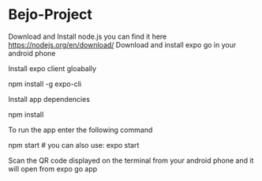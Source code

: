 # Bejo-Project
Download and Install node.js you can find it here https://nodejs.org/en/download/
Download and install expo go in your android phone

Install expo client gloabally

  npm install -g expo-cli 
  
 Install app dependencies
 
  npm install 

To run the app enter the following command 

  npm start # you can also use: expo start
  
Scan the QR code displayed on the terminal from your android phone and it will open from expo go app
